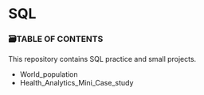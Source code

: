 # SQL

### 🗃️TABLE OF CONTENTS ### 

This repository contains SQL practice and small projects.

- World_population
- Health_Analytics_Mini_Case_study
